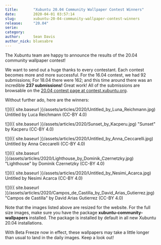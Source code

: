 ```yaml
---
title:       "Xubuntu 20.04 Community Wallpaper Contest Winners"
date:        2020-04-01 03:57:14
slug:        xubuntu-20-04-community-wallpaper-contest-winners
release:     "20.04"
serie:       
category:    
author:      Sean Davis
author_nick: bluesabre
---
```


The Xubuntu team are happy to announce the results of the 20.04 community wallpaper contest!

We want to send out a huge thanks to every contestant. Each contest becomes more and more successful. For the 16.04 contest, we had 92 submissions; For 18.04 there were 162; and this time around there was an incredible **237 submissions!** Great work! All of the submissions are browsable on the [20.04 contest page at contest.xubuntu.org](https://contest.xubuntu.org/wallpaper_contest/xubuntu-20-04-community-wallpaper-contest/?action=view).

Without further ado, here are the winners:

![]({{ site.baseurl }}/assets/articles/2020/Untitled_by_Luna_Reichmann.jpg)
Untitled by Luca Reichmann (CC-BY 4.0)

![]({{ site.baseurl }}/assets/articles/2020/Sunset_by_Kacperu.jpg)
"Sunset" by Kacperu (CC-BY 4.0)

![]({{ site.baseurl }}/assets/articles/2020/Untitled_by_Anna_Ceccarelli.jpg)
Untitled by Anna Ceccarelli (CC-BY 4.0)

![]({{ site.baseurl }}/assets/articles/2020/Lighthouse_by_Dominik_Czernetzky.jpg)
"Lighthouse" by Dominik Czernetzky (CC-BY 4.0)

![]({{ site.baseurl }}/assets/articles/2020/Untitled_by_Nesimi_Acarca.jpg)
Untitled by Nesimi Acarca (CC-BY 4.0)

![]({{ site.baseurl }}/assets/articles/2020/Campos_de_Castilla_by_David_Arias_Gutierrez.jpg)
"Campos de Castilla" by David Arias Gutierrez (CC-BY 4.0)

Note that the images listed above are resized for the website. For the full size images, make sure you have the package **xubuntu-community-wallpapers** installed. The package is installed by default in all new Xubuntu 20.04 installations.

With Beta Freeze now in effect, these wallpapers may take a little longer than usual to land in the daily images. Keep a look out!
